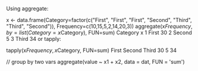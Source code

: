 Using aggregate:

x <- data.frame(Category=factor(c("First", "First", "First", "Second",
                                  "Third", "Third", "Second")), 
                Frequency=c(10,15,5,2,14,20,3))
aggregate(x$Frequency, by=list(Category=x$Category), FUN=sum)
  Category  x
1    First 30
2   Second  5
3    Third 34
or tapply:

tapply(x$Frequency, x$Category, FUN=sum)
 First Second  Third 
    30      5     34
    
    

// group by two vars
aggregate(value ~ x1 + x2, data = dat, FUN = 'sum')
